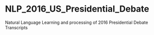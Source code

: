 # NLP_2016_US_Presidential_Debate
Natural Language Learning and processing of 2016 Presidential Debate Transcripts
